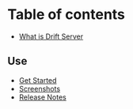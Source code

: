 # Table of contents

* [What is Drift Server](README.md)

## Use

* [Get Started](use/setup-quick-start.md)
* [Screenshots](use/untitled.md)
* [Release Notes](use/release-notes.md)

